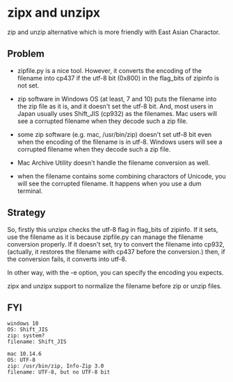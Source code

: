 zipx and unzipx
===============

zip and unzip alternative which is more friendly with East Asian Charactor.

## Problem

- zipfile.py is a nice tool.  However, it converts the encoding of the filename
  into cp437 if the utf-8 bit (0x800) in the flag_bits of zipinfo is not set.

- zip software in Windows OS (at least, 7 and 10) puts the filename
  into the zip file as it is, and it doesn't set the utf-8 bit.
  And, most users in Japan usually uses Shift_JIS (cp932) as the filenames.
  Mac users will see a corrupted filename when they decode such a zip file.

- some zip software (e.g. mac, /usr/bin/zip) doesn't set utf-8 bit
  even when the encoding of the filename is in utf-8.
  Windows users will see a corrupted filename when they decode such a zip file.

- Mac Archive Utility doesn't handle the filename conversion as well.

- when the filename contains some combining charactors of Unicode,
  you will see the corrupted filename.  It happens when you use a dum terminal.

## Strategy

So, firstly this unzipx checks the utf-8 flag in flag_bits of zipinfo.
If it sets, use the filename as it is because zipfile.py can manage
the filename conversion properly.
If it doesn't set, try to convert the filename into cp932,
(actually, it restores the filename with cp437 before the conversion.)
then, if the conversion fails, it converts into utf-8.

In other way, with the -e option, you can specify the encoding you expects.

zipx and unzipx support to normalize the filename before zip or unzip files.

## FYI

```
windows 10
OS: Shift_JIS
zip: system?
filename: Shift_JIS

mac 10.14.6
OS: UTF-8
zip: /usr/bin/zip, Info-Zip 3.0
filename: UTF-8, but no UTF-8 bit
```


